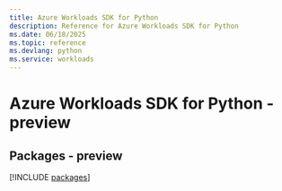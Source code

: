 ```yaml
---
title: Azure Workloads SDK for Python
description: Reference for Azure Workloads SDK for Python
ms.date: 06/18/2025
ms.topic: reference
ms.devlang: python
ms.service: workloads
---
```

# Azure Workloads SDK for Python - preview
## Packages - preview
[!INCLUDE [packages](workloads-index.md)]